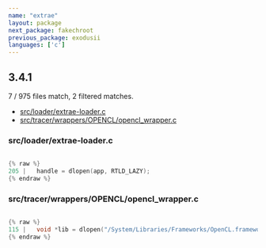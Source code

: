 ```yaml
---
name: "extrae"
layout: package
next_package: fakechroot
previous_package: exodusii
languages: ['c']
---
```

## 3.4.1
7 / 975 files match, 2 filtered matches.

 - [src/loader/extrae-loader.c](#srcloaderextrae-loaderc)
 - [src/tracer/wrappers/OPENCL/opencl_wrapper.c](#srctracerwrappersopenclopencl_wrapperc)

### src/loader/extrae-loader.c

```c

{% raw %}
205 |   handle = dlopen(app, RTLD_LAZY);
{% endraw %}

```
### src/tracer/wrappers/OPENCL/opencl_wrapper.c

```c

{% raw %}
115 | 	void *lib = dlopen("/System/Libraries/Frameworks/OpenCL.framework/OpenCL", RTLD_NOW);
{% endraw %}

```